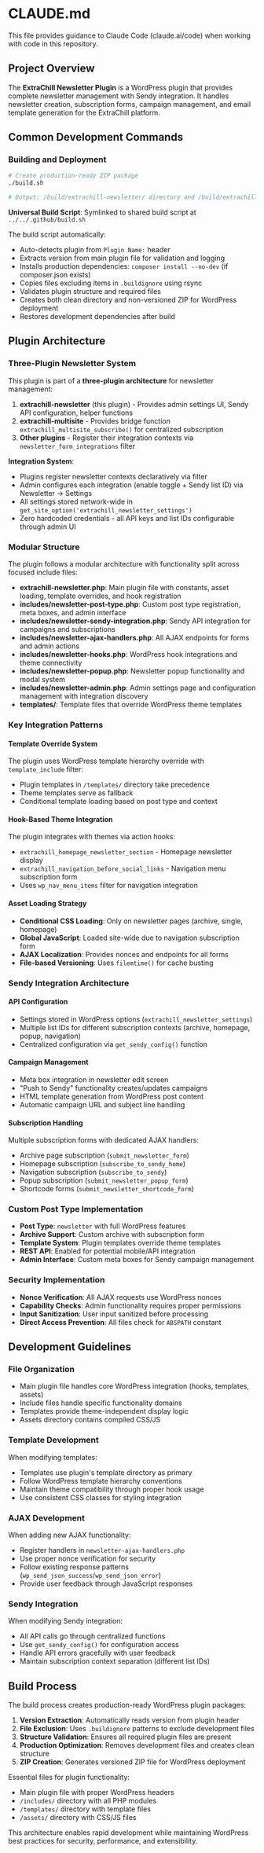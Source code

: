 # CLAUDE.md

This file provides guidance to Claude Code (claude.ai/code) when working with code in this repository.

## Project Overview

The **ExtraChill Newsletter Plugin** is a WordPress plugin that provides complete newsletter management with Sendy integration. It handles newsletter creation, subscription forms, campaign management, and email template generation for the ExtraChill platform.

## Common Development Commands

### Building and Deployment
```bash
# Create production-ready ZIP package
./build.sh

# Output: /build/extrachill-newsletter/ directory and /build/extrachill-newsletter.zip file
```

**Universal Build Script**: Symlinked to shared build script at `../../.github/build.sh`

The build script automatically:
- Auto-detects plugin from `Plugin Name:` header
- Extracts version from main plugin file for validation and logging
- Installs production dependencies: `composer install --no-dev` (if composer.json exists)
- Copies files excluding items in `.buildignore` using rsync
- Validates plugin structure and required files
- Creates both clean directory and non-versioned ZIP for WordPress deployment
- Restores development dependencies after build

## Plugin Architecture

### Three-Plugin Newsletter System
This plugin is part of a **three-plugin architecture** for newsletter management:

1. **extrachill-newsletter** (this plugin) - Provides admin settings UI, Sendy API configuration, helper functions
2. **extrachill-multisite** - Provides bridge function `extrachill_multisite_subscribe()` for centralized subscription
3. **Other plugins** - Register their integration contexts via `newsletter_form_integrations` filter

**Integration System**:
- Plugins register newsletter contexts declaratively via filter
- Admin configures each integration (enable toggle + Sendy list ID) via Newsletter → Settings
- All settings stored network-wide in `get_site_option('extrachill_newsletter_settings')`
- Zero hardcoded credentials - all API keys and list IDs configurable through admin UI

### Modular Structure
The plugin follows a modular architecture with functionality split across focused include files:

- **extrachill-newsletter.php**: Main plugin file with constants, asset loading, template overrides, and hook registration
- **includes/newsletter-post-type.php**: Custom post type registration, meta boxes, and admin interface
- **includes/newsletter-sendy-integration.php**: Sendy API integration for campaigns and subscriptions
- **includes/newsletter-ajax-handlers.php**: All AJAX endpoints for forms and admin actions
- **includes/newsletter-hooks.php**: WordPress hook integrations and theme connectivity
- **includes/newsletter-popup.php**: Newsletter popup functionality and modal system
- **includes/newsletter-admin.php**: Admin settings page and configuration management with integration discovery
- **templates/**: Template files that override WordPress theme templates

### Key Integration Patterns

#### Template Override System
The plugin uses WordPress template hierarchy override with `template_include` filter:
- Plugin templates in `/templates/` directory take precedence
- Theme templates serve as fallback
- Conditional template loading based on post type and context

#### Hook-Based Theme Integration
The plugin integrates with themes via action hooks:
- `extrachill_homepage_newsletter_section` - Homepage newsletter display
- `extrachill_navigation_before_social_links` - Navigation menu subscription form
- Uses `wp_nav_menu_items` filter for navigation integration

#### Asset Loading Strategy
- **Conditional CSS Loading**: Only on newsletter pages (archive, single, homepage)
- **Global JavaScript**: Loaded site-wide due to navigation subscription form
- **AJAX Localization**: Provides nonces and endpoints for all forms
- **File-based Versioning**: Uses `filemtime()` for cache busting

### Sendy Integration Architecture

#### API Configuration
- Settings stored in WordPress options (`extrachill_newsletter_settings`)
- Multiple list IDs for different subscription contexts (archive, homepage, popup, navigation)
- Centralized configuration via `get_sendy_config()` function

#### Campaign Management
- Meta box integration in newsletter edit screen
- "Push to Sendy" functionality creates/updates campaigns
- HTML template generation from WordPress post content
- Automatic campaign URL and subject line handling

#### Subscription Handling
Multiple subscription forms with dedicated AJAX handlers:
- Archive page subscription (`submit_newsletter_form`)
- Homepage subscription (`subscribe_to_sendy_home`)
- Navigation subscription (`subscribe_to_sendy`)
- Popup subscription (`submit_newsletter_popup_form`)
- Shortcode forms (`submit_newsletter_shortcode_form`)

### Custom Post Type Implementation
- **Post Type**: `newsletter` with full WordPress features
- **Archive Support**: Custom archive with subscription form
- **Template System**: Plugin templates override theme templates
- **REST API**: Enabled for potential mobile/API integration
- **Admin Interface**: Custom meta boxes for Sendy campaign management

### Security Implementation
- **Nonce Verification**: All AJAX requests use WordPress nonces
- **Capability Checks**: Admin functionality requires proper permissions
- **Input Sanitization**: User input sanitized before processing
- **Direct Access Prevention**: All files check for `ABSPATH` constant

## Development Guidelines

### File Organization
- Main plugin file handles core WordPress integration (hooks, templates, assets)
- Include files handle specific functionality domains
- Templates provide theme-independent display logic
- Assets directory contains compiled CSS/JS

### Template Development
When modifying templates:
- Templates use plugin's template directory as primary
- Follow WordPress template hierarchy conventions
- Maintain theme compatibility through proper hook usage
- Use consistent CSS classes for styling integration

### AJAX Development
When adding new AJAX functionality:
- Register handlers in `newsletter-ajax-handlers.php`
- Use proper nonce verification for security
- Follow existing response patterns (`wp_send_json_success`/`wp_send_json_error`)
- Provide user feedback through JavaScript responses

### Sendy Integration
When modifying Sendy integration:
- All API calls go through centralized functions
- Use `get_sendy_config()` for configuration access
- Handle API errors gracefully with user feedback
- Maintain subscription context separation (different list IDs)

## Build Process

The build process creates production-ready WordPress plugin packages:

1. **Version Extraction**: Automatically reads version from plugin header
2. **File Exclusion**: Uses `.buildignore` patterns to exclude development files
3. **Structure Validation**: Ensures all required plugin files are present
4. **Production Optimization**: Removes development files and creates clean structure
5. **ZIP Creation**: Generates versioned ZIP file for WordPress deployment

Essential files for plugin functionality:
- Main plugin file with proper WordPress headers
- `/includes/` directory with all PHP modules
- `/templates/` directory with template files
- `/assets/` directory with CSS/JS files

This architecture enables rapid development while maintaining WordPress best practices for security, performance, and extensibility.
